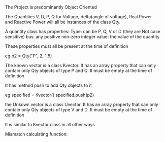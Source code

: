 The Project is predominantly Object Oriented

The Quantities V, D, P, Q for Voltage, delta(angle of voltage), Real Power and Reactive Power will all be instances of the class Qty.

A quantity class has properties:
Type: can be P, Q, V or D (they are Not case sensitive)
bus: any positive non-zero integer
value: the value of the quantity

These properties must all be present at the time of definition

eg
p2 = Qty("P", 2, 1.5)

The known vector is a class Kvector.
It has an array property that can only contain only Qty objects of type P and Q.
It must be empty at the time of definition

It has method push to add Qty objects to it

eg
specified = Kvector()
specified.push(p2)

the Unkown vector is a class Uvector.
It has an array property that can only contain only Qty objects of type V and D.
It must be empty at the time of definition

It is similar to Kvector class in all other ways

Mismatch calculating function:
